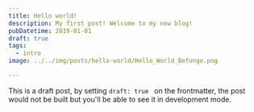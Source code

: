 ```yaml
---
title: Hello world!
description: My first post! Welcome to my new blog!
pubDatetime: 2019-01-01
draft: true
tags:
  - intro
image: ../../img/posts/hello-world/Hello_World_Befunge.png

---
```


This is a draft post, by setting `draft: true ` on the frontmatter, the post would not be built but you'll be able to see it in development mode.
